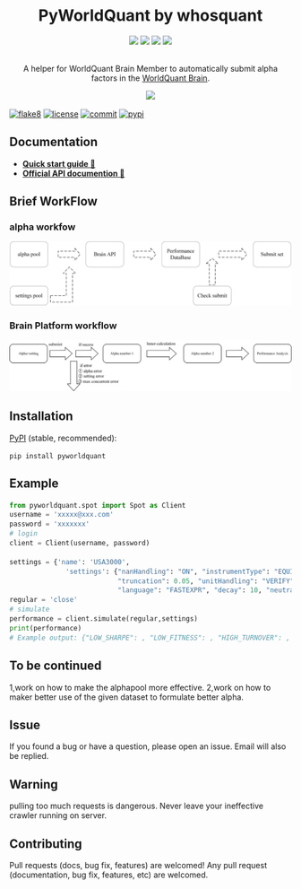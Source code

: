 <h1 align="center">PyWorldQuant by whosquant</h1>
<div align="center">
  <img src="https://img.shields.io/readthedocs/pyworldquant/latest?style=for-the-badge" />
  <img src="https://img.shields.io/github/license/whosquant/pyworldquant?style=for-the-badge" />
  <img src="https://img.shields.io/pypi/v/pyworldquant?style=for-the-badge" />
  <img src="https://img.shields.io/github/last-commit/whosquant/pyworldquant?style=for-the-badge" />
</div>
<br>
<div align="center">
  <p>A helper for WorldQuant Brain Member to automatically submit alpha factors in the <a href="https://platform.worldquantbrain.com/">WorldQuant Brain</a>.</p>
  <img src="https://platform.worldquantbrain.com/share-logo.png" />
</div>



 [![flake8](https://github.com/whosquant/pyworldquant/workflows/lint/badge.svg)](https://github.com/whosquant/pyworldquant/actions?query=workflow%3ALint)   [![license](https://img.shields.io/github/license/whosquant/pyworldquant)](https://github.com/whosquant/pyworldquant/blob/master/LICENSE)  [![commit](https://img.shields.io/github/last-commit/whosquant/pyworldquant)](https://github.com/whosquant/pyworldquant/commits/master)  [![pypi](https://img.shields.io/pypi/v/pyworldquant.svg)](https://pypi.org/project/pyworldquant/)


## Documentation

- **[Quick start guide 🚀](./docs/GETTING-STARTED.md)**
- **[Official API documention 📡](https://platform.worldquantbrain.com/learn/documentation/consultant-information/brain-api)**

## Brief WorkFlow
### alpha workfow
![insample](./doc/c1.png)

### Brain Platform workflow
![insample](./doc/c2.png)

## Installation
 [PyPI](https://pypi.org/project/pyworldquant/) (stable, recommended):
 
```pip install pyworldquant```

## Example
```python
from pyworldquant.spot import Spot as Client
username = 'xxxxx@xxx.com'
password = 'xxxxxxx'
# login
client = Client(username, password)

settings = {'name': 'USA3000',
              'settings': {"nanHandling": "ON", "instrumentType": "EQUITY", "delay": 1, "universe": "TOP3000",
                           "truncation": 0.05, "unitHandling": "VERIFY", "pasteurization": "ON", "region": "USA",
                           "language": "FASTEXPR", "decay": 10, "neutralization": "INDUSTRY", "visualization": False}}
regular = 'close'
# simulate
performance = client.simulate(regular,settings)
print(performance)
# Example output: {"LOW_SHARPE": , "LOW_FITNESS": , "HIGH_TURNOVER": , "LOW_SUB_UNIVERSE_SHARPE": }
```


## To be continued
1,work on how to make the alphapool more effective.
2,work on how to maker better use of the given dataset to formulate better alpha.

## Issue
 If you found a bug or have a question, please open an issue. Email will also be replied.
  
## Warning
 pulling too much requests is dangerous. Never leave your ineffective crawler running on server.

## Contributing
 Pull requests (docs, bug fix, features) are welcomed! Any pull request (documentation, bug fix, features, etc) are welcomed.

